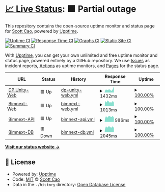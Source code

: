 # [📈 Live Status](https://status.dpunity.com): <!--live status--> **🟧 Partial outage**

This repository contains the open-source uptime monitor and status page for [Scott Cao](https://status.dpunity.com), powered by [Upptime](https://github.com/upptime/upptime).

[![Uptime CI](https://github.com/tuyencaovn/dpunitystatus/workflows/Uptime%20CI/badge.svg)](https://github.com/tuyencaovn/dpunitystatus/actions?query=workflow%3A%22Uptime+CI%22)
[![Response Time CI](https://github.com/tuyencaovn/dpunitystatus/workflows/Response%20Time%20CI/badge.svg)](https://github.com/tuyencaovn/dpunitystatus/actions?query=workflow%3A%22Response+Time+CI%22)
[![Graphs CI](https://github.com/tuyencaovn/dpunitystatus/workflows/Graphs%20CI/badge.svg)](https://github.com/tuyencaovn/dpunitystatus/actions?query=workflow%3A%22Graphs+CI%22)
[![Static Site CI](https://github.com/tuyencaovn/dpunitystatus/workflows/Static%20Site%20CI/badge.svg)](https://github.com/tuyencaovn/dpunitystatus/actions?query=workflow%3A%22Static+Site+CI%22)
[![Summary CI](https://github.com/tuyencaovn/dpunitystatus/workflows/Summary%20CI/badge.svg)](https://github.com/tuyencaovn/dpunitystatus/actions?query=workflow%3A%22Summary+CI%22)

With [Upptime](https://upptime.js.org), you can get your own unlimited and free uptime monitor and status page, powered entirely by a GitHub repository. We use [Issues](https://github.com/tuyencaovn/dpunitystatus/issues) as incident reports, [Actions](https://github.com/tuyencaovn/dpunitystatus/actions) as uptime monitors, and [Pages](https://status.dpunity.com) for the status page.

<!--start: status pages-->
<!-- This summary is generated by Upptime (https://github.com/upptime/upptime) -->
<!-- Do not edit this manually, your changes will be overwritten -->
<!-- prettier-ignore -->
| URL | Status | History | Response Time | Uptime |
| --- | ------ | ------- | ------------- | ------ |
| <img alt="" src="https://icons.duckduckgo.com/ip3/dpunity.com.ico" height="13"> [DP Unity-Web](https://dpunity.com) | 🟩 Up | [dp-unity-web.yml](https://github.com/tuyencaovn/dpunitystatus/commits/HEAD/history/dp-unity-web.yml) | <details><summary><img alt="Response time graph" src="./graphs/dp-unity-web/response-time-week.png" height="20"> 1432ms</summary><br><a href="https://status.dpunity.com/history/dp-unity-web"><img alt="Response time 1413" src="https://img.shields.io/endpoint?url=https%3A%2F%2Fraw.githubusercontent.com%2Ftuyencaovn%2Fdpunitystatus%2FHEAD%2Fapi%2Fdp-unity-web%2Fresponse-time.json"></a><br><a href="https://status.dpunity.com/history/dp-unity-web"><img alt="24-hour response time 2670" src="https://img.shields.io/endpoint?url=https%3A%2F%2Fraw.githubusercontent.com%2Ftuyencaovn%2Fdpunitystatus%2FHEAD%2Fapi%2Fdp-unity-web%2Fresponse-time-day.json"></a><br><a href="https://status.dpunity.com/history/dp-unity-web"><img alt="7-day response time 1432" src="https://img.shields.io/endpoint?url=https%3A%2F%2Fraw.githubusercontent.com%2Ftuyencaovn%2Fdpunitystatus%2FHEAD%2Fapi%2Fdp-unity-web%2Fresponse-time-week.json"></a><br><a href="https://status.dpunity.com/history/dp-unity-web"><img alt="30-day response time 1762" src="https://img.shields.io/endpoint?url=https%3A%2F%2Fraw.githubusercontent.com%2Ftuyencaovn%2Fdpunitystatus%2FHEAD%2Fapi%2Fdp-unity-web%2Fresponse-time-month.json"></a><br><a href="https://status.dpunity.com/history/dp-unity-web"><img alt="1-year response time 1388" src="https://img.shields.io/endpoint?url=https%3A%2F%2Fraw.githubusercontent.com%2Ftuyencaovn%2Fdpunitystatus%2FHEAD%2Fapi%2Fdp-unity-web%2Fresponse-time-year.json"></a></details> | <details><summary><a href="https://status.dpunity.com/history/dp-unity-web">100.00%</a></summary><a href="https://status.dpunity.com/history/dp-unity-web"><img alt="All-time uptime 99.75%" src="https://img.shields.io/endpoint?url=https%3A%2F%2Fraw.githubusercontent.com%2Ftuyencaovn%2Fdpunitystatus%2FHEAD%2Fapi%2Fdp-unity-web%2Fuptime.json"></a><br><a href="https://status.dpunity.com/history/dp-unity-web"><img alt="24-hour uptime 100.00%" src="https://img.shields.io/endpoint?url=https%3A%2F%2Fraw.githubusercontent.com%2Ftuyencaovn%2Fdpunitystatus%2FHEAD%2Fapi%2Fdp-unity-web%2Fuptime-day.json"></a><br><a href="https://status.dpunity.com/history/dp-unity-web"><img alt="7-day uptime 100.00%" src="https://img.shields.io/endpoint?url=https%3A%2F%2Fraw.githubusercontent.com%2Ftuyencaovn%2Fdpunitystatus%2FHEAD%2Fapi%2Fdp-unity-web%2Fuptime-week.json"></a><br><a href="https://status.dpunity.com/history/dp-unity-web"><img alt="30-day uptime 98.63%" src="https://img.shields.io/endpoint?url=https%3A%2F%2Fraw.githubusercontent.com%2Ftuyencaovn%2Fdpunitystatus%2FHEAD%2Fapi%2Fdp-unity-web%2Fuptime-month.json"></a><br><a href="https://status.dpunity.com/history/dp-unity-web"><img alt="1-year uptime 99.82%" src="https://img.shields.io/endpoint?url=https%3A%2F%2Fraw.githubusercontent.com%2Ftuyencaovn%2Fdpunitystatus%2FHEAD%2Fapi%2Fdp-unity-web%2Fuptime-year.json"></a></details>
| <img alt="" src="https://icons.duckduckgo.com/ip3/bimnext.dpunity.com.ico" height="13"> [Bimnext-Web](https://bimnext.dpunity.com) | 🟩 Up | [bimnext-web.yml](https://github.com/tuyencaovn/dpunitystatus/commits/HEAD/history/bimnext-web.yml) | <details><summary><img alt="Response time graph" src="./graphs/bimnext-web/response-time-week.png" height="20"> 1013ms</summary><br><a href="https://status.dpunity.com/history/bimnext-web"><img alt="Response time 1411" src="https://img.shields.io/endpoint?url=https%3A%2F%2Fraw.githubusercontent.com%2Ftuyencaovn%2Fdpunitystatus%2FHEAD%2Fapi%2Fbimnext-web%2Fresponse-time.json"></a><br><a href="https://status.dpunity.com/history/bimnext-web"><img alt="24-hour response time 1052" src="https://img.shields.io/endpoint?url=https%3A%2F%2Fraw.githubusercontent.com%2Ftuyencaovn%2Fdpunitystatus%2FHEAD%2Fapi%2Fbimnext-web%2Fresponse-time-day.json"></a><br><a href="https://status.dpunity.com/history/bimnext-web"><img alt="7-day response time 1013" src="https://img.shields.io/endpoint?url=https%3A%2F%2Fraw.githubusercontent.com%2Ftuyencaovn%2Fdpunitystatus%2FHEAD%2Fapi%2Fbimnext-web%2Fresponse-time-week.json"></a><br><a href="https://status.dpunity.com/history/bimnext-web"><img alt="30-day response time 1151" src="https://img.shields.io/endpoint?url=https%3A%2F%2Fraw.githubusercontent.com%2Ftuyencaovn%2Fdpunitystatus%2FHEAD%2Fapi%2Fbimnext-web%2Fresponse-time-month.json"></a><br><a href="https://status.dpunity.com/history/bimnext-web"><img alt="1-year response time 1407" src="https://img.shields.io/endpoint?url=https%3A%2F%2Fraw.githubusercontent.com%2Ftuyencaovn%2Fdpunitystatus%2FHEAD%2Fapi%2Fbimnext-web%2Fresponse-time-year.json"></a></details> | <details><summary><a href="https://status.dpunity.com/history/bimnext-web">100.00%</a></summary><a href="https://status.dpunity.com/history/bimnext-web"><img alt="All-time uptime 99.65%" src="https://img.shields.io/endpoint?url=https%3A%2F%2Fraw.githubusercontent.com%2Ftuyencaovn%2Fdpunitystatus%2FHEAD%2Fapi%2Fbimnext-web%2Fuptime.json"></a><br><a href="https://status.dpunity.com/history/bimnext-web"><img alt="24-hour uptime 100.00%" src="https://img.shields.io/endpoint?url=https%3A%2F%2Fraw.githubusercontent.com%2Ftuyencaovn%2Fdpunitystatus%2FHEAD%2Fapi%2Fbimnext-web%2Fuptime-day.json"></a><br><a href="https://status.dpunity.com/history/bimnext-web"><img alt="7-day uptime 100.00%" src="https://img.shields.io/endpoint?url=https%3A%2F%2Fraw.githubusercontent.com%2Ftuyencaovn%2Fdpunitystatus%2FHEAD%2Fapi%2Fbimnext-web%2Fuptime-week.json"></a><br><a href="https://status.dpunity.com/history/bimnext-web"><img alt="30-day uptime 98.67%" src="https://img.shields.io/endpoint?url=https%3A%2F%2Fraw.githubusercontent.com%2Ftuyencaovn%2Fdpunitystatus%2FHEAD%2Fapi%2Fbimnext-web%2Fuptime-month.json"></a><br><a href="https://status.dpunity.com/history/bimnext-web"><img alt="1-year uptime 99.82%" src="https://img.shields.io/endpoint?url=https%3A%2F%2Fraw.githubusercontent.com%2Ftuyencaovn%2Fdpunitystatus%2FHEAD%2Fapi%2Fbimnext-web%2Fuptime-year.json"></a></details>
| <img alt="" src="https://icons.duckduckgo.com/ip3/bimnextapi.dpunity.com.ico" height="13"> [Bimnext-API](https://bimnextapi.dpunity.com) | 🟩 Up | [bimnext-api.yml](https://github.com/tuyencaovn/dpunitystatus/commits/HEAD/history/bimnext-api.yml) | <details><summary><img alt="Response time graph" src="./graphs/bimnext-api/response-time-week.png" height="20"> 986ms</summary><br><a href="https://status.dpunity.com/history/bimnext-api"><img alt="Response time 1089" src="https://img.shields.io/endpoint?url=https%3A%2F%2Fraw.githubusercontent.com%2Ftuyencaovn%2Fdpunitystatus%2FHEAD%2Fapi%2Fbimnext-api%2Fresponse-time.json"></a><br><a href="https://status.dpunity.com/history/bimnext-api"><img alt="24-hour response time 831" src="https://img.shields.io/endpoint?url=https%3A%2F%2Fraw.githubusercontent.com%2Ftuyencaovn%2Fdpunitystatus%2FHEAD%2Fapi%2Fbimnext-api%2Fresponse-time-day.json"></a><br><a href="https://status.dpunity.com/history/bimnext-api"><img alt="7-day response time 986" src="https://img.shields.io/endpoint?url=https%3A%2F%2Fraw.githubusercontent.com%2Ftuyencaovn%2Fdpunitystatus%2FHEAD%2Fapi%2Fbimnext-api%2Fresponse-time-week.json"></a><br><a href="https://status.dpunity.com/history/bimnext-api"><img alt="30-day response time 1149" src="https://img.shields.io/endpoint?url=https%3A%2F%2Fraw.githubusercontent.com%2Ftuyencaovn%2Fdpunitystatus%2FHEAD%2Fapi%2Fbimnext-api%2Fresponse-time-month.json"></a><br><a href="https://status.dpunity.com/history/bimnext-api"><img alt="1-year response time 1084" src="https://img.shields.io/endpoint?url=https%3A%2F%2Fraw.githubusercontent.com%2Ftuyencaovn%2Fdpunitystatus%2FHEAD%2Fapi%2Fbimnext-api%2Fresponse-time-year.json"></a></details> | <details><summary><a href="https://status.dpunity.com/history/bimnext-api">100.00%</a></summary><a href="https://status.dpunity.com/history/bimnext-api"><img alt="All-time uptime 99.47%" src="https://img.shields.io/endpoint?url=https%3A%2F%2Fraw.githubusercontent.com%2Ftuyencaovn%2Fdpunitystatus%2FHEAD%2Fapi%2Fbimnext-api%2Fuptime.json"></a><br><a href="https://status.dpunity.com/history/bimnext-api"><img alt="24-hour uptime 100.00%" src="https://img.shields.io/endpoint?url=https%3A%2F%2Fraw.githubusercontent.com%2Ftuyencaovn%2Fdpunitystatus%2FHEAD%2Fapi%2Fbimnext-api%2Fuptime-day.json"></a><br><a href="https://status.dpunity.com/history/bimnext-api"><img alt="7-day uptime 100.00%" src="https://img.shields.io/endpoint?url=https%3A%2F%2Fraw.githubusercontent.com%2Ftuyencaovn%2Fdpunitystatus%2FHEAD%2Fapi%2Fbimnext-api%2Fuptime-week.json"></a><br><a href="https://status.dpunity.com/history/bimnext-api"><img alt="30-day uptime 98.63%" src="https://img.shields.io/endpoint?url=https%3A%2F%2Fraw.githubusercontent.com%2Ftuyencaovn%2Fdpunitystatus%2FHEAD%2Fapi%2Fbimnext-api%2Fuptime-month.json"></a><br><a href="https://status.dpunity.com/history/bimnext-api"><img alt="1-year uptime 99.82%" src="https://img.shields.io/endpoint?url=https%3A%2F%2Fraw.githubusercontent.com%2Ftuyencaovn%2Fdpunitystatus%2FHEAD%2Fapi%2Fbimnext-api%2Fuptime-year.json"></a></details>
| <img alt="" src="https://icons.duckduckgo.com/ip3/bimnextapiv3-dev.dpunity.com.ico" height="13"> [Bimnext-DB](https://bimnextapiv3-dev.dpunity.com/v3/users/email/tuyencaovn%40gmail.com) | 🟥 Down | [bimnext-db.yml](https://github.com/tuyencaovn/dpunitystatus/commits/HEAD/history/bimnext-db.yml) | <details><summary><img alt="Response time graph" src="./graphs/bimnext-db/response-time-week.png" height="20"> 2045ms</summary><br><a href="https://status.dpunity.com/history/bimnext-db"><img alt="Response time 1125" src="https://img.shields.io/endpoint?url=https%3A%2F%2Fraw.githubusercontent.com%2Ftuyencaovn%2Fdpunitystatus%2FHEAD%2Fapi%2Fbimnext-db%2Fresponse-time.json"></a><br><a href="https://status.dpunity.com/history/bimnext-db"><img alt="24-hour response time 3562" src="https://img.shields.io/endpoint?url=https%3A%2F%2Fraw.githubusercontent.com%2Ftuyencaovn%2Fdpunitystatus%2FHEAD%2Fapi%2Fbimnext-db%2Fresponse-time-day.json"></a><br><a href="https://status.dpunity.com/history/bimnext-db"><img alt="7-day response time 2045" src="https://img.shields.io/endpoint?url=https%3A%2F%2Fraw.githubusercontent.com%2Ftuyencaovn%2Fdpunitystatus%2FHEAD%2Fapi%2Fbimnext-db%2Fresponse-time-week.json"></a><br><a href="https://status.dpunity.com/history/bimnext-db"><img alt="30-day response time 1454" src="https://img.shields.io/endpoint?url=https%3A%2F%2Fraw.githubusercontent.com%2Ftuyencaovn%2Fdpunitystatus%2FHEAD%2Fapi%2Fbimnext-db%2Fresponse-time-month.json"></a><br><a href="https://status.dpunity.com/history/bimnext-db"><img alt="1-year response time 1128" src="https://img.shields.io/endpoint?url=https%3A%2F%2Fraw.githubusercontent.com%2Ftuyencaovn%2Fdpunitystatus%2FHEAD%2Fapi%2Fbimnext-db%2Fresponse-time-year.json"></a></details> | <details><summary><a href="https://status.dpunity.com/history/bimnext-db">100.00%</a></summary><a href="https://status.dpunity.com/history/bimnext-db"><img alt="All-time uptime 99.61%" src="https://img.shields.io/endpoint?url=https%3A%2F%2Fraw.githubusercontent.com%2Ftuyencaovn%2Fdpunitystatus%2FHEAD%2Fapi%2Fbimnext-db%2Fuptime.json"></a><br><a href="https://status.dpunity.com/history/bimnext-db"><img alt="24-hour uptime 99.99%" src="https://img.shields.io/endpoint?url=https%3A%2F%2Fraw.githubusercontent.com%2Ftuyencaovn%2Fdpunitystatus%2FHEAD%2Fapi%2Fbimnext-db%2Fuptime-day.json"></a><br><a href="https://status.dpunity.com/history/bimnext-db"><img alt="7-day uptime 100.00%" src="https://img.shields.io/endpoint?url=https%3A%2F%2Fraw.githubusercontent.com%2Ftuyencaovn%2Fdpunitystatus%2FHEAD%2Fapi%2Fbimnext-db%2Fuptime-week.json"></a><br><a href="https://status.dpunity.com/history/bimnext-db"><img alt="30-day uptime 98.59%" src="https://img.shields.io/endpoint?url=https%3A%2F%2Fraw.githubusercontent.com%2Ftuyencaovn%2Fdpunitystatus%2FHEAD%2Fapi%2Fbimnext-db%2Fuptime-month.json"></a><br><a href="https://status.dpunity.com/history/bimnext-db"><img alt="1-year uptime 99.80%" src="https://img.shields.io/endpoint?url=https%3A%2F%2Fraw.githubusercontent.com%2Ftuyencaovn%2Fdpunitystatus%2FHEAD%2Fapi%2Fbimnext-db%2Fuptime-year.json"></a></details>

<!--end: status pages-->

[**Visit our status website →**](https://status.dpunity.com)

## 📄 License

- Powered by: [Upptime](https://github.com/upptime/upptime)
- Code: [MIT](./LICENSE) © [Scott Cao](https://status.dpunity.com)
- Data in the `./history` directory: [Open Database License](https://opendatacommons.org/licenses/odbl/1-0/)
